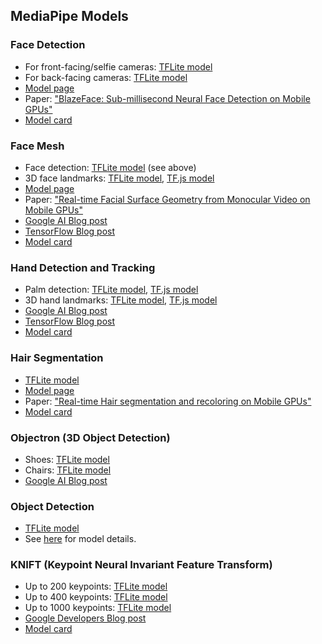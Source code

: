 ## MediaPipe Models

### Face Detection
  * For front-facing/selfie cameras: [TFLite model](https://github.com/google/mediapipe/tree/master/mediapipe/models/face_detection_front.tflite)
  * For back-facing cameras: [TFLite model](https://github.com/google/mediapipe/tree/master/mediapipe/models/face_detection_back.tflite)
  * [Model page](https://sites.google.com/corp/view/perception-cv4arvr/blazeface)
  * Paper: ["BlazeFace: Sub-millisecond Neural Face Detection on Mobile GPUs"](https://arxiv.org/abs/1907.05047)
  * [Model card](https://sites.google.com/corp/view/perception-cv4arvr/blazeface#h.p_21ojPZDx3cqq)

### Face Mesh
  * Face detection: [TFLite model](https://github.com/google/mediapipe/tree/master/mediapipe/models/face_detection_front.tflite) (see above)
  * 3D face landmarks: [TFLite model](https://github.com/google/mediapipe/tree/master/mediapipe/models/face_landmark.tflite), [TF.js model](https://tfhub.dev/mediapipe/facemesh/1)
  * [Model page](https://sites.google.com/corp/view/perception-cv4arvr/facemesh)
  * Paper: ["Real-time Facial Surface Geometry from Monocular Video on Mobile GPUs"](https://arxiv.org/abs/1907.06724)
  * [Google AI Blog post](https://ai.googleblog.com/2019/03/real-time-ar-self-expression-with.html)
  * [TensorFlow Blog post](https://blog.tensorflow.org/2020/03/face-and-hand-tracking-in-browser-with-mediapipe-and-tensorflowjs.html)
  * [Model card](https://drive.google.com/file/d/1VFC_wIpw4O7xBOiTgUldl79d9LA-LsnA/view)

### Hand Detection and Tracking
  * Palm detection: [TFLite model](https://github.com/google/mediapipe/tree/master/mediapipe/models/palm_detection.tflite), [TF.js model](https://tfhub.dev/mediapipe/handdetector/1)
  * 3D hand landmarks: [TFLite model](https://github.com/google/mediapipe/tree/master/mediapipe/models/hand_landmark.tflite), [TF.js model](https://tfhub.dev/mediapipe/handskeleton/1)
  * [Google AI Blog post](https://mediapipe.page.link/handgoogleaiblog)
  * [TensorFlow Blog post](https://blog.tensorflow.org/2020/03/face-and-hand-tracking-in-browser-with-mediapipe-and-tensorflowjs.html)
  * [Model card](https://mediapipe.page.link/handmc)

### Hair Segmentation
  * [TFLite model](https://github.com/google/mediapipe/tree/master/mediapipe/models/hair_segmentation.tflite)
  * [Model page](https://sites.google.com/corp/view/perception-cv4arvr/hair-segmentation)
  * Paper: ["Real-time Hair segmentation and recoloring on Mobile GPUs"](https://arxiv.org/abs/1907.06740)
  * [Model card](https://drive.google.com/file/d/1lPwJ8BD_-3UUor4LayQ0xpa_RIC_hoRh/view)

### Objectron (3D Object Detection)
  * Shoes: [TFLite model](https://github.com/google/mediapipe/tree/master/mediapipe/models/object_detection_3d_sneakers.tflite)
  * Chairs: [TFLite model](https://github.com/google/mediapipe/tree/master/mediapipe/models/object_detection_3d_chair.tflite)
  * [Google AI Blog post](https://ai.googleblog.com/2020/03/real-time-3d-object-detection-on-mobile.html)

### Object Detection
* [TFLite model](https://github.com/google/mediapipe/tree/master/mediapipe/models/ssdlite_object_detection.tflite)
* See [here](object_detection_saved_model/README.md) for model details.

### KNIFT (Keypoint Neural Invariant Feature Transform)
  * Up to 200 keypoints: [TFLite model](https://github.com/google/mediapipe/tree/master/mediapipe/models/knift_float.tflite)
  * Up to 400 keypoints: [TFLite model](https://github.com/google/mediapipe/tree/master/mediapipe/models/knift_float_400.tflite)
  * Up to 1000 keypoints: [TFLite model](https://github.com/google/mediapipe/tree/master/mediapipe/models/knift_float_1k.tflite)
  * [Google Developers Blog post](https://mediapipe.page.link/knift)
  * [Model card](https://mediapipe.page.link/knift-mc)

